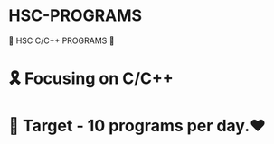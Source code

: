 # HSC-PROGRAMS
🔖 HSC C/C++ PROGRAMS 🔖

<!--# 📂 C/C++ Programs from the book of HSC. -->

# 🎗 Focusing on C/C++

# 🎯 Target - 10 programs per day.♥️
